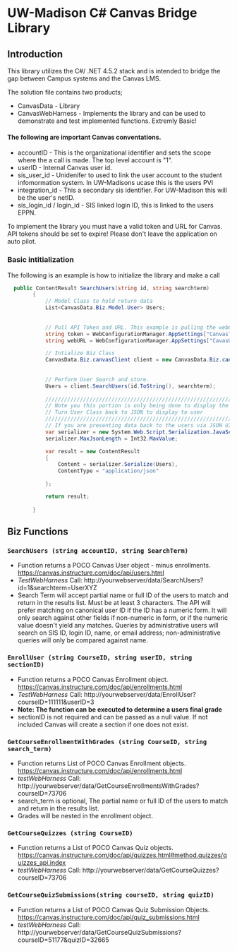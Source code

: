 # UW-Madison C# Canvas Bridge Library

## Introduction
This library utilizes the C#/ .NET 4.5.2 stack and is intended to bridge the gap between Campus systems and the Canvas LMS.  

The solution file contains two products; 
* CanvasData - Library
* CanvasWebHarness - Implements the library and can be used to demonstrate and test implemented functions. Extremly Basic!

#### The following are important Canvas conventations.

* accountID - This is the organizational identifier and sets the scope where the a call is made.  The top level account is "1".
* userID - Internal Canvas user id.
* sis_user_id - Unidenifer to used to link the user account to the student infomormation system.  In UW-Madisons ucase this is the users PVI
* integration_id - This a secondary sis identifier.  For UW-Madison this will be the user's netID.
* sis_login_id / login_id - SIS linked login ID, this is linked to the users EPPN.



To implement the library you must have a valid token and URL for Canvas. API tokens should be set to expire! Please don't leave the application on auto pilot.  

### Basic intitialization
The following is an example is how to initialize the library and make a call

```c#
  public ContentResult SearchUsers(string id, string searchterm)
        {
            // Model Class to hold return data        
            List<CanvasData.Biz.Model.User> Users;
            
            
            // Pull API Token and URL. This example is pulling the webConfig in a MVC based project
            string token = WebConfigurationManager.AppSettings["CanvasToken"].ToString();
            string webURL = WebConfigurationManager.AppSettings["CavasURL"].ToString();

            // Intialize Biz Class
            CanvasData.Biz.canvasClient client = new CanvasData.Biz.canvasClient(webURL, token);
            
            
            // Perform User Search and store.
            Users = client.SearchUsers(id.ToString(), searchterm);
            
            ////////////////////////////////////////////////////////////////////////////////
            // Note you this portion is only being done to display the result to the user.
            // Turn User Class back to JSON to display to user
            ///////////////////////////////////////////////////////////////////////////////
            // If you are presenting data back to the users via JSON UI, do not use the JSONResult, it does not handle large result sets well.
            var serializer = new System.Web.Script.Serialization.JavaScriptSerializer();
            serializer.MaxJsonLength = Int32.MaxValue;

            var result = new ContentResult
            {
                Content = serializer.Serialize(Users),
                ContentType = "application/json"

            };

            return result;
       
        }
```

## Biz Functions

### ```SearchUsers (string accountID, string SearchTerm)```

* Function returns a POCO Canvas User object - minus enrollments.  https://canvas.instructure.com/doc/api/users.html
* *TestWebHarness* Call: http://yourwebserver/data/SearchUsers?id=1&searchterm=UserXYZ
* Search Term will accept partial name or full ID of the users to match and return in the results list. Must be at least 3 characters. The API will prefer matching on canonical user ID if the ID has a numeric form. It will only search against other fields if non-numeric in form, or if the numeric value doesn't yield any matches. Queries by administrative users will search on SIS ID, login ID, name, or email address; non-administrative queries will only be compared against name.</mark>

### ```EnrollUser (string CourseID, string userID, string sectionID)```

* Function returns a POCO Canvas Enrollment object. https://canvas.instructure.com/doc/api/enrollments.html
* *TestWebHarness* Call: http://yourwebserver/data/EnrollUser?courseID=111111&userID=3
* **Note: The function can be executed to determine a users final grade**
* sectionID is not required and can be passed as a null value.  If not included Canvas will create a section if one does not exist.

### ```GetCourseEnrollmentWithGrades (string CourseID, string search_term)```

* Function returns List of POCO Canvas Enrollment objects. https://canvas.instructure.com/doc/api/enrollments.html
* *testWebHarness* Call: http://yourwebserver/data/GetCourseEnrollmentsWithGrades?courseID=73706
* search_term is optional, The partial name or full ID of the users to match and return in the results list.
* Grades will be nested in the enrollment object.


### ```GetCourseQuizzes (string CourseID)```

* Function returns a List of POCO Canvas Quiz objects. https://canvas.instructure.com/doc/api/quizzes.html#method.quizzes/quizzes_api.index
* *testWebHarness* Call: http://yourwebserver/data/GetCourseQuizzes?courseID=73706

### ```GetCourseQuizSubmissions(string courseID, string quizID)```

* Function returns a List of POCO Canvas Quiz Submission Objects.  https://canvas.instructure.com/doc/api/quiz_submissions.html
* *testWebHarness* Call: http://yourwebserver/data/GetCourseQuizSubmissions?courseID=51177&quizID=32665

